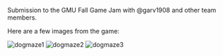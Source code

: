 Submission to the GMU Fall Game Jam with @garv1908 and other team members.

Here are a few images from the game:

![dogmaze1](https://github.com/user-attachments/assets/b788659e-45ce-41b0-9e0c-b0299149794d)
![dogmaze2](https://github.com/user-attachments/assets/6b65e005-faf5-4119-be32-caa660983014)
![dogmaze3](https://github.com/user-attachments/assets/080c8b66-5c07-44e6-bc1b-d366428cf35f)
